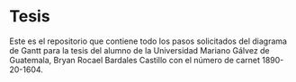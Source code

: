 # Tesis
Este es el repositorio que contiene todo los pasos solicitados del diagrama de Gantt para la tesis del alumno de la Universidad Mariano Gálvez de Guatemala, Bryan Rocael Bardales Castillo con el número de carnet 1890-20-1604.
